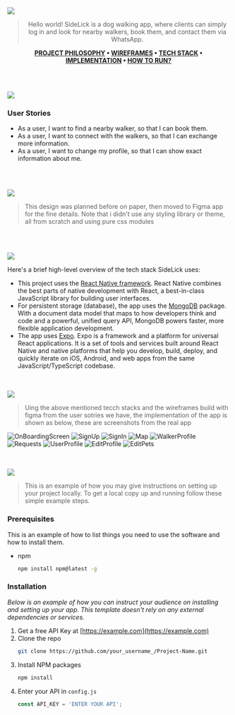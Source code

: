 <!-- ![Readme](./assets/ReadMeImages/title1.svg)

---

![Readme](./assets/ReadMeImages/title2.svg)

SideLick is a dog walking app, where clients can simply log in and look for nearby walkers, book them, and contact them via WhatsApp. And the client can also edit their profile.

# Features :

* Sign Up / Sign In System with validation
* Map feature that gets the current location of the client
* Being able to connect with the walker via WhatsApp
* Sending a request to a walker of your choice
* Deleting requests 
* Editing the client profile with password confirmation
* Logout System


![Readme](./assets/ReadMeImages/title3.svg)

This project was developed using React Native, NodeJs, MongoDB.


![Readme](./assets/ReadMeImages/title4.svg)

* React Native
* NodeJs
* Express
* MongoDB


![Readme](./assets/ReadMeImages/title5.svg)

![OnBoardingScreen](./assets/ReadMeImages/page1.png)
![SignUp](./assets/ReadMeImages/page2.png)
![SignIn](./assets/ReadMeImages/page3.png)
![Map](./assets/ReadMeImages/page4.png)
![WalkerProfile](./assets/ReadMeImages/page4a.png)
![Requests](./assets/ReadMeImages/page5.png)
![UserProfile](./assets/ReadMeImages/page6.png)
![EditProfile](./assets/ReadMeImages/page6a.png)
![EditPets](./assets/ReadMeImages/page6b.png)

![Readme](./assets/ReadMeImages/title6.svg) -->


<img src="./assets/ReadMeImages/title1.svg"/>

<div align="center">

> Hello world! SideLick is a dog walking app, where clients can simply log in and look for nearby walkers, book them, and contact them via WhatsApp.

**[PROJECT PHILOSOPHY](https://github.com/HalaZbib22/SideLick---Frontend-react-native-#-project-philosophy) • [WIREFRAMES](https://github.com/HalaZbib22/SideLick---Frontend-react-native-#-wireframes) • [TECH STACK](https://github.com/HalaZbib22/SideLick---Frontend-react-native-#-tech-stack) • [IMPLEMENTATION](https://github.com/HalaZbib22/SideLick---Frontend-react-native-#-impplementation) • [HOW TO RUN?](https://github.com/HalaZbib22/SideLick---Frontend-react-native-#-how-to-run)**

</div>

<br><br>


<img src="./assets/ReadMeImages/title2.svg"/>

### User Stories
- As a user, I want to find a nearby walker, so that I can book them.
- As a user, I want to connect with the walkers, so that I can exchange more information.
- As a user, I want to change my profile, so that I can show exact information about me.

<br><br>

<img src="./assets/ReadMeImages/title3.svg"/>

> This design was planned before on paper, then moved to Figma app for the fine details.
Note that i didn't use any styling library or theme, all from scratch and using pure css modules

<br><br>

<img src="./assets/ReadMeImages/title4.svg"/>

Here's a brief high-level overview of the tech stack SideLick uses:

- This project uses the [React Native framework](https://reactnative.dev/). React Native combines the best parts of native development with React, a best-in-class JavaScript library for building user interfaces.
- For persistent storage (database), the app uses the [MongoDB](https://www.mongodb.com/) package. With a document data model that maps to how developers think and code and a powerful, unified query API, MongoDB powers faster, more flexible application development.
- The app uses [Expo](https://docs.expo.dev/). Expo is a framework and a platform for universal React applications. It is a set of tools and services built around React Native and native platforms that help you develop, build, deploy, and quickly iterate on iOS, Android, and web apps from the same JavaScript/TypeScript codebase.


<br><br>
<img src="./assets/ReadMeImages/title5.svg"/>

> Uing the above mentioned tecch stacks and the wireframes build with figma from the user sotries we have, the implementation of the app is shown as below, these are screenshots from the real app

![OnBoardingScreen](./assets/ReadMeImages/page1.png)
![SignUp](./assets/ReadMeImages/page2.png)
![SignIn](./assets/ReadMeImages/page3.png)
![Map](./assets/ReadMeImages/page4.png)
![WalkerProfile](./assets/ReadMeImages/page4a.png)
![Requests](./assets/ReadMeImages/page5.png)
![UserProfile](./assets/ReadMeImages/page6.png)
![EditProfile](./assets/ReadMeImages/page6a.png)
![EditPets](./assets/ReadMeImages/page6b.png)

<br><br>
<img src="./assets/ReadMeImages/title6.svg"/>


> This is an example of how you may give instructions on setting up your project locally.
To get a local copy up and running follow these simple example steps.

### Prerequisites

This is an example of how to list things you need to use the software and how to install them.
* npm
  ```sh
  npm install npm@latest -g
  ```

### Installation

_Below is an example of how you can instruct your audience on installing and setting up your app. This template doesn't rely on any external dependencies or services._

1. Get a free API Key at [https://example.com](https://example.com)
2. Clone the repo
   ```sh
   git clone https://github.com/your_username_/Project-Name.git
   ```
3. Install NPM packages
   ```sh
   npm install
   ```
4. Enter your API in `config.js`
   ```js
   const API_KEY = 'ENTER YOUR API';
   ```










